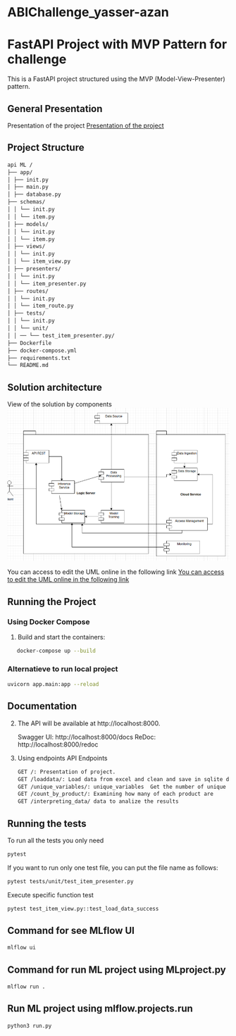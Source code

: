# ABIChallenge_yasser-azan

# FastAPI Project with MVP Pattern for challenge

This is a FastAPI project structured using the MVP (Model-View-Presenter) pattern.

## General Presentation 
Presentation of the project
[Presentation of the project](https://docs.google.com/presentation/d/1x_46V4ajwEiaxK5rH2E7LBrPh0ZCeNinP_iAnqXtw6s/edit#slide=id.gc6f80d1ff_0_0)


## Project Structure
```sh
api ML /
├── app/
│ ├── init.py
│ ├── main.py
│ ├── database.py
├── schemas/
│ │ └── init.py
│ │ └── item.py
│ ├── models/
│ │ └── init.py
│ │ └── item.py
│ ├── views/
│ │ └── init.py
│ │ └── item_view.py
│ ├── presenters/
│ │ └── init.py
│ │ └── item_presenter.py
│ ├── routes/
│ │ └── init.py
│ │ └── item_route.py
│ ├── tests/
│ │ └── init.py
│ │ └── unit/
│ │ ── └── test_item_presenter.py/
├── Dockerfile
├── docker-compose.yml
├── requirements.txt
└── README.md
```
## Solution architecture
View of the solution by components
![View of the solution by components](diag_arq.png)

You can access to edit the UML online in the following link
[You can access to edit the UML online in the following link](https://app.diagrams.net/?libs=general;uml#G1JxFIrjq3AOS-7ThH6TevdW00CMWJ6ZdC#%7B%22pageId%22%3A%22b5b7bab2-c9e2-2cf4-8b2a-24fd1a2a6d21%22%7D)


## Running the Project

### Using Docker Compose

1. Build and start the containers:

```sh
   docker-compose up --build
```

### Alternatieve to run local project

```sh
uvicorn app.main:app --reload
```

## Documentation

2. The API will be available at http://localhost:8000.

   Swagger UI: http://localhost:8000/docs
   ReDoc: http://localhost:8000/redoc

3. Using endpoints
   API Endpoints
   ```sh
   GET /: Presentation of project.
   GET /loaddata/: Load data from excel and clean and save in sqlite database 
   GET /unique_variables/: unique_variables  Get the number of unique values ​​per column
   GET /count_by_product/: Examining how many of each product are
   GET /interpreting_data/ data to analize the results
   ```

## Running the tests

To run all the tests you only need
```sh
pytest
```

If you want to run only one test file, you can put the file name as follows:

```sh
pytest tests/unit/test_item_presenter.py
```

Execute specific function test

```sh
pytest test_item_view.py::test_load_data_success
```

## Command for see MLflow UI

```sh
mlflow ui
```

## Command for run ML project using MLproject.py

```sh
mlflow run .
```

## Run ML project using mlflow.projects.run

```sh
python3 run.py
```
